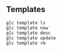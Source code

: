 ## Templates
```
glc template ls
glc template new
glc template desc
glc template update
glc template rm
```